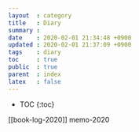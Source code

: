 ```yaml
---
layout  : category
title   : Diary
summary : 
date    : 2020-02-01 21:34:48 +0900
updated : 2020-02-01 21:37:09 +0900
tags    : diary
toc     : true
public  : true
parent  : index
latex   : false
---
```

* TOC
{:toc}

[[book-log-2020]]
memo-2020

